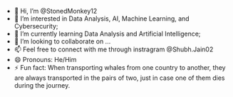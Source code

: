 - 👋 Hi, I’m @StonedMonkey12
- 👀 I’m interested in  Data Analysis, AI, Machine Learning, and Cybersecurity;
- 🌱 I’m currently learning Data Analysis and Artificial Intelligence;
- 💞️ I’m looking to collaborate on ...
- 📫 Feel free to connect with me through instragram @Shubh.Jain02
- 😄 Pronouns: He/Him
- ⚡ Fun fact: When transporting whales from one country to another, they are always transported in the pairs of two, just in case one of them dies during the journey. 

<!---
StonedMonkey12/StonedMonkey12 is a ✨ special ✨ repository because its `README.md` (this file) appears on your GitHub profile.
You can click the Preview link to take a look at your changes.
--->
